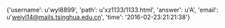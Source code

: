 {'username': u'wyl8899', 'path': u'xz1133/1133.html', 'answer': u'A', 'email': u'weiyl14@mails.tsinghua.edu.cn', 'time': '2016-02-23:21:21:38'}